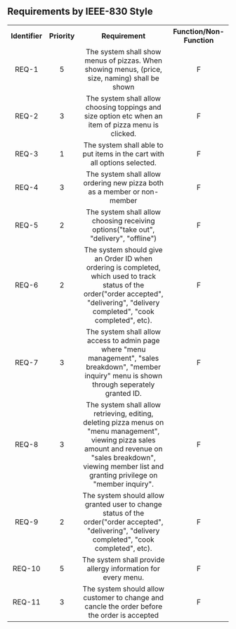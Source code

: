 ## Requirements by IEEE-830 Style

<table style = "text-align: center">
<tr>
<th>Identifier</th>
<th>Priority</th>
<th style = "text-align: center">Requirement</th>
<th>Function/Non-Function</th>
</tr>
<tr>
<td>REQ-1</td>
<td>5</td>
<td>The system shall show menus of pizzas. When showing menus, (price, size, naming) shall be shown</td>
<td>F</td>
</tr>
<tr>
<td>REQ-2</td>
<td>3</td>
<td>The system shall allow choosing toppings and size option etc when an item of pizza menu is clicked.</td>
<td>F</td>
</tr>
<tr>
<td>REQ-3</td>
<td>1</td>
<td>The system shall able to put items in the cart with all options selected.</td>
<td>F</td>
</tr>
<tr>
<td>REQ-4</td>
<td>3</td>
<td>The system shall allow ordering new pizza both as a member or non-member</td>
<td>F</td>
</tr>
<tr>
<td>REQ-5</td>
<td>2</td>
<td>The system shall allow choosing receiving options("take out", "delivery", "offline")</td>
<td>F</td>
</tr>
<tr>
<td>REQ-6</td>
<td>2</td>
<td>The system should give an Order ID when ordering is completed, which used to track status of the order("order accepted", "delivering", "delivery completed", "cook completed", etc).</td>
<td>F</td>
</tr>
<tr>
<td>REQ-7</td>
<td>3</td>
<td>The system shall allow access to admin page where "menu management", "sales breakdown", "member inquiry" menu is shown through seperately granted ID.</td>
<td>F</td>
</tr>
<tr>
<td>REQ-8</td>
<td>3</td>
<td>The system shall allow retrieving, editing, deleting pizza menus on "menu management", viewing pizza sales amount and revenue on "sales breakdown", viewing member list and granting privilege on "member inquiry".</td>
<td>F</td>
</tr>
<tr>
<td>REQ-9</td>
<td>2</td>
<td>The system should allow granted user to change status of the order("order accepted", "delivering", "delivery completed", "cook completed", etc).</td>
<td>F</td>
</tr>
<tr>
<td>REQ-10</td>
<td>5</td>
<td>The system shall provide allergy information for every menu.</td>
<td>F</td>
</tr>
<tr>
<td>REQ-11</td>
<td>3</td>
<td>The system should allow customer to change and cancle the order before the order is accepted</td>
<td>F</td>
</tr>
</table>

<!--
<tr>
<td></td>
<td></td>
<td></td>
<td></td>
</tr>
-->
